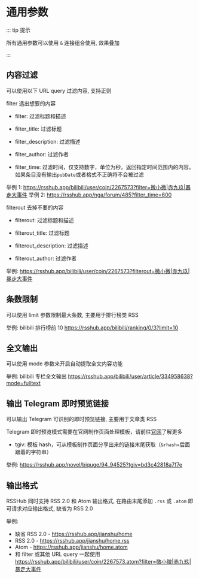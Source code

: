 # 通用参数

::: tip 提示

所有通用参数可以使用 `&` 连接组合使用, 效果叠加

:::

## 内容过滤

可以使用以下 URL query 过滤内容, 支持正则

filter 选出想要的内容

-   filter: 过滤标题和描述

-   filter_title: 过滤标题

-   filter_description: 过滤描述

-   filter_author: 过滤作者

-   filter_time: 过滤时间，仅支持数字，单位为秒。返回指定时间范围内的内容。如果条目没有输出`pubDate`或者格式不正确将不会被过滤

举例 1: <https://rsshub.app/bilibili/user/coin/2267573?filter=微小微|赤九玖|暴走大事件>
举例 2: <https://rsshub.app/nga/forum/485?filter_time=600>

filterout 去掉不要的内容

-   filterout: 过滤标题和描述

-   filterout_title: 过滤标题

-   filterout_description: 过滤描述

-   filterout_author: 过滤作者

举例: <https://rsshub.app/bilibili/user/coin/2267573?filterout=微小微|赤九玖|暴走大事件>

## 条数限制

可以使用 limit 参数限制最大条数, 主要用于排行榜类 RSS

举例: bilibili 排行榜前 10 <https://rsshub.app/bilibili/ranking/0/3?limit=10>

## 全文输出

可以使用 mode 参数来开启自动提取全文内容功能

举例: bilibili 专栏全文输出 <https://rsshub.app/bilibili/user/article/334958638?mode=fulltext>

## 输出 Telegram 即时预览链接

可以输出 Telegram 可识别的即时预览链接, 主要用于文章类 RSS

Telegram 即时预览模式需要在官网制作页面处理模板，请前往[官网](https://instantview.telegram.org/)了解更多

-   tgiv: 模板 hash，可从模板制作页面分享出来的链接末尾获取（`&rhash=`后面跟着的字符串）

举例: <https://rsshub.app/novel/biquge/94_94525?tgiv=bd3c42818a7f7e>

## 输出格式

RSSHub 同时支持 RSS 2.0 和 Atom 输出格式, 在路由末尾添加 `.rss` 或 `.atom` 即可请求对应输出格式, 缺省为 RSS 2.0

举例:

-   缺省 RSS 2.0 - <https://rsshub.app/jianshu/home>
-   RSS 2.0 - <https://rsshub.app/jianshu/home.rss>
-   Atom - <https://rsshub.app/jianshu/home.atom>
-   和 filter 或其他 URL query 一起使用 <https://rsshub.app/bilibili/user/coin/2267573.atom?filter=微小微|赤九玖|暴走大事件>
